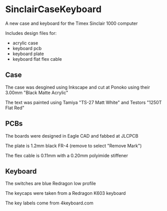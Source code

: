 # SinclairCaseKeyboard
A new case and keyboard for the Timex Sinclair 1000 computer

Includes design files for:
* acrylic case
* keyboard pcb
* keyboard plate
* keyboard flat flex cable

## Case
The case was desgined using Inkscape and cut at Ponoko using their 3.00mm "Black Matte Acrylic"

The text was painted using Tamiya "TS-27 Matt White" and Testors "1250T Flat Red"

## PCBs
The boards were designed in Eagle CAD and fabbed at JLCPCB

The plate is 1.2mm black FR-4 (remove to select "Remove Mark")

The flex cable is 0.11mm with a 0.20mm polyimide stiffener

## Keyboard
The switches are blue Redragon low profile

The keycaps were taken from a Redragon K603 keyboard

The key labels come from 4keyboard.com
